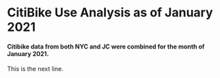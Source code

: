 # CitiBike Use Analysis as of January 2021
#### Citibike data from both NYC and JC were combined for the month of January 2021.  
This is the next line.
